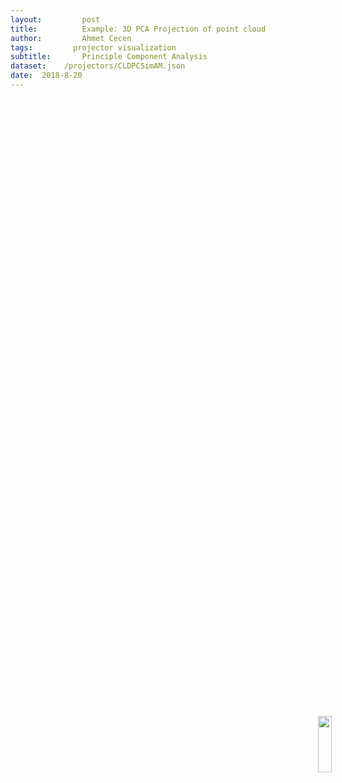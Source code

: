 ```yaml
---
layout:     	post
title:     		Example: 3D PCA Projection of point cloud 
author:     	Ahmet Cecen
tags:         projector visualization 
subtitle:    	Principle Component Analysis
dataset:    /projectors/CLDPCSimAM.json
date:  2018-8-20 
---
```



<img src="/EAB-AM-Project/img/pcapresent/Picture11.png" style="position: absolute; right: 10%; z-index: 1000; top: 30%; height:15%">
